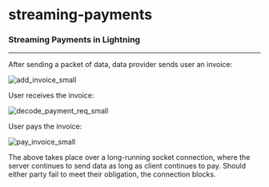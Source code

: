 # streaming-payments
### Streaming Payments in Lightning

________


After sending a packet of data, data provider sends user an invoice:

![add_invoice_small](https://user-images.githubusercontent.com/393923/167276326-15085f34-2dde-498a-8135-d87a5a4704d7.png)

User receives the invoice:

![decode_payment_req_small](https://user-images.githubusercontent.com/393923/167276330-3da52820-6f16-4d53-bd65-97b2f398716c.png)

User pays the invoice:

![pay_invoice_small](https://user-images.githubusercontent.com/393923/167276333-22c7e0f0-b449-4689-bc11-dfce15830fad.png)



The above takes place over a long-running socket connection, where the server continues to send data as long as client continues to pay. Should either party fail to meet their obligation, the connection blocks.
